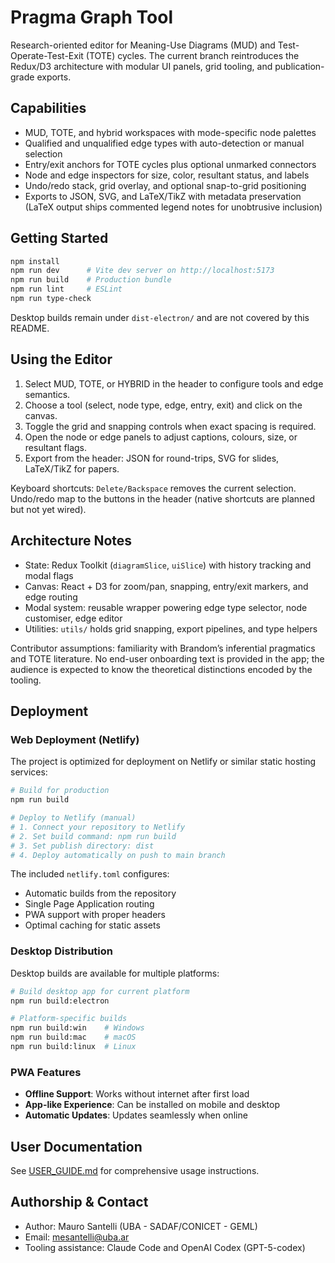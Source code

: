 # Pragma Graph Tool

Research-oriented editor for Meaning-Use Diagrams (MUD) and Test-Operate-Test-Exit (TOTE) cycles. The current branch reintroduces the Redux/D3 architecture with modular UI panels, grid tooling, and publication-grade exports.

## Capabilities
- MUD, TOTE, and hybrid workspaces with mode-specific node palettes
- Qualified and unqualified edge types with auto-detection or manual selection
- Entry/exit anchors for TOTE cycles plus optional unmarked connectors
- Node and edge inspectors for size, color, resultant status, and labels
- Undo/redo stack, grid overlay, and optional snap-to-grid positioning
- Exports to JSON, SVG, and LaTeX/TikZ with metadata preservation (LaTeX output ships commented legend notes for unobtrusive inclusion)

## Getting Started
```bash
npm install
npm run dev      # Vite dev server on http://localhost:5173
npm run build    # Production bundle
npm run lint     # ESLint
npm run type-check
```
Desktop builds remain under `dist-electron/` and are not covered by this README.

## Using the Editor
1. Select MUD, TOTE, or HYBRID in the header to configure tools and edge semantics.
2. Choose a tool (select, node type, edge, entry, exit) and click on the canvas.
3. Toggle the grid and snapping controls when exact spacing is required.
4. Open the node or edge panels to adjust captions, colours, size, or resultant flags.
5. Export from the header: JSON for round-trips, SVG for slides, LaTeX/TikZ for papers.

Keyboard shortcuts: `Delete/Backspace` removes the current selection. Undo/redo map to the buttons in the header (native shortcuts are planned but not yet wired).

## Architecture Notes
- State: Redux Toolkit (`diagramSlice`, `uiSlice`) with history tracking and modal flags
- Canvas: React + D3 for zoom/pan, snapping, entry/exit markers, and edge routing
- Modal system: reusable wrapper powering edge type selector, node customiser, edge editor
- Utilities: `utils/` holds grid snapping, export pipelines, and type helpers

Contributor assumptions: familiarity with Brandom’s inferential pragmatics and TOTE literature. No end-user onboarding text is provided in the app; the audience is expected to know the theoretical distinctions encoded by the tooling.

## Deployment

### Web Deployment (Netlify)
The project is optimized for deployment on Netlify or similar static hosting services:

```bash
# Build for production
npm run build

# Deploy to Netlify (manual)
# 1. Connect your repository to Netlify
# 2. Set build command: npm run build
# 3. Set publish directory: dist
# 4. Deploy automatically on push to main branch
```

The included `netlify.toml` configures:
- Automatic builds from the repository
- Single Page Application routing
- PWA support with proper headers
- Optimal caching for static assets

### Desktop Distribution
Desktop builds are available for multiple platforms:

```bash
# Build desktop app for current platform
npm run build:electron

# Platform-specific builds
npm run build:win    # Windows
npm run build:mac    # macOS  
npm run build:linux  # Linux
```

### PWA Features
- **Offline Support**: Works without internet after first load
- **App-like Experience**: Can be installed on mobile and desktop
- **Automatic Updates**: Updates seamlessly when online

## User Documentation
See [USER_GUIDE.md](./USER_GUIDE.md) for comprehensive usage instructions.

## Authorship & Contact
- Author: Mauro Santelli (UBA - SADAF/CONICET - GEML)
- Email: mesantelli@uba.ar
- Tooling assistance: Claude Code and OpenAI Codex (GPT-5-codex)
